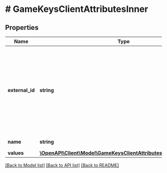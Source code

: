 # # GameKeysClientAttributesInner

## Properties

Name | Type | Description | Notes
------------ | ------------- | ------------- | -------------
**external_id** | **string** | Unique attribute ID. The &#x60;external_id&#x60; may contain only lowercase and uppercase Latin alphanumeric characters, dashes, and underscores. | [optional]
**name** | **string** | Name of attribute. | [optional]
**values** | [**\OpenAPI\Client\Model\GameKeysClientAttributesInnerValuesInner[]**](GameKeysClientAttributesInnerValuesInner.md) |  | [optional]

[[Back to Model list]](../../README.md#models) [[Back to API list]](../../README.md#endpoints) [[Back to README]](../../README.md)
